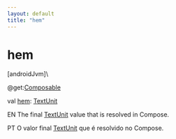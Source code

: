 ```yaml
---
layout: default
title: "hem"
---
```


# hem

[androidJvm]\

@get:[Composable](https://developer.android.com/reference/kotlin/androidx/compose/runtime/Composable.html)

val [hem](hem.md): [TextUnit](https://developer.android.com/reference/kotlin/androidx/compose/ui/unit/TextUnit.html)

EN The final [TextUnit](https://developer.android.com/reference/kotlin/androidx/compose/ui/unit/TextUnit.html) value that is resolved in Compose.

PT O valor final [TextUnit](https://developer.android.com/reference/kotlin/androidx/compose/ui/unit/TextUnit.html) que é resolvido no Compose.
